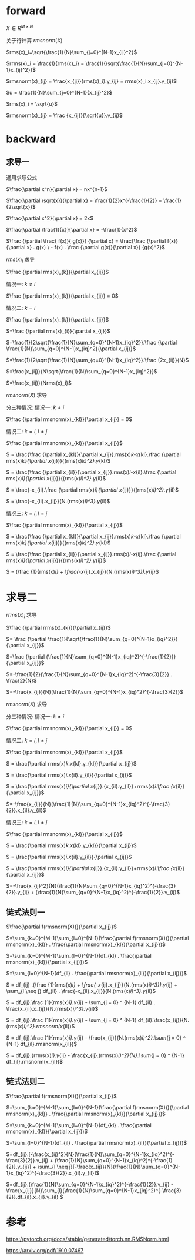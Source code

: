 # forward
$X \in {R}^{M \times N}$

关于行计算 ${rmsnorm(X)}$

$rms(x)_i=\sqrt{\frac{1}{N}\sum_{j=0}^{N-1}x_{ij}^2}$

$rrms(x)_i = \frac{1}{rms(x)_i} = \frac{1}{\sqrt{\frac{1}{N}\sum_{j=0}^{N-1}x_{ij}^2}}$

$rmsnorm(x)_{ij} = \frac{x_{ij}}{rms(x)_i}.γ_{ij} = rrms(x)_i.x_{ij}.γ_{ij}$

$u = \frac{1}{N}\sum_{j=0}^{N-1}{x_{ij}^2}$

$rms(x)_i = \sqrt{u}$

$rmsnorm(x)_{ij} = \frac {x_{ij}}{\sqrt{u}}.γ_{ij}$

# backward
## 求导一
通用求导公式

$\frac{\partial x^n}{\partial x} = nx^{n-1}$

$\frac{\partial \sqrt{x}}{\partial x} = \frac{1}{2}x^{-\frac{1}{2}} = \frac{1}{2\sqrt{x}}$

$\frac{\partial x^2}{\partial x} = 2x$

$\frac{\partial \frac{1}{x}}{\partial x} = -\frac{1}{x^2}$

$\frac {\partial \frac{ f(x)}{ g(x)}} {\partial x} = \frac{\frac {\partial f(x)}{\partial x} . g(x) \ - f(x) . \frac {\partial g(x)}{\partial x}} {g(x)^2}$

$rms(x)_i$ 求导

$\frac {\partial rms(x)_{k}}{\partial x_{ij}}$

情况一: $k \neq i$

$\frac {\partial rms(x)_{k}}{\partial x_{ij}} = 0$

情况二: $k = i$

$\frac {\partial rms(x)_{k}}{\partial x_{ij}}$

$=\frac {\partial rms(x)_{i}}{\partial x_{ij}}$

$=\frac{1}{2\sqrt{\frac{1}{N}\sum_{q=0}^{N-1}x_{iq}^2}}.\frac {\partial \frac{1}{N}\sum_{q=0}^{N-1}x_{iq}^2}{\partial x_{ij}}$

$=\frac{1}{2\sqrt{\frac{1}{N}\sum_{q=0}^{N-1}x_{iq}^2}}.\frac {2x_{ij}}{N}$

$=\frac{x_{ij}}{N\sqrt{\frac{1}{N}\sum_{q=0}^{N-1}x_{iq}^2}}$

$=\frac{x_{ij}}{Nrms(x)_i}$


${rmsnorm(X)}$ 求导

分三种情况:
情况一: $k \neq i$

$\frac {\partial rmsnorm(x)_{kl}}{\partial x_{ij}} = 0$

情况二: $k = i, l \neq j$

$\frac {\partial rmsnorm(x)_{kl}}{\partial x_{ij}}$

$ = \frac{\frac {\partial x_{kl}}{\partial x_{ij}}.rms(x)_k-x_{kl}.\frac {\partial rms(x)_k}{\partial x_{ij}}}{(rms(x)_k)^2}.γ_{kl}$

$ = \frac{\frac {\partial x_{il}}{\partial x_{ij}}.rms(x)_i-x_{il}.\frac {\partial rms(x)_i}{\partial x_{ij}}}{(rms(x)_i)^2}.γ_{il}$

$ = \frac{-x_{il}.\frac {\partial rms(x)_i}{\partial x_{ij}}}{(rms(x)_i)^2}.γ_{il}$

$ = \frac{-x_{il}.x_{ij}}{N.(rms(x)_i)^3}.γ_{il}$

情况三: $k = i, l = j$

$\frac {\partial rmsnorm(x)_{kl}}{\partial x_{ij}}$

$ = \frac{\frac {\partial x_{kl}}{\partial x_{ij}}.rms(x)_k-x_{kl}.\frac {\partial rms(x)_k}{\partial x_{ij}}}{(rms(x)_k)^2}.γ_{kl}$

$ = \frac{\frac {\partial x_{ij}}{\partial x_{ij}}.rms(x)_i-x_{ij}.\frac {\partial rms(x)_i}{\partial x_{ij}}}{(rms(x)_i)^2}.γ_{ij}$


$ = (\frac {1}{rms(x)_i} + \frac{-x_{ij}.x_{ij}}{N.(rms(x)_i)^3}).γ_{ij}$
# 求导二

$rrms(x)_i$ 求导

$\frac {\partial rrms(x)_{k}}{\partial x_{ij}}$

$= \frac {\partial \frac{1}{\sqrt{\frac{1}{N}\sum_{q=0}^{N-1}x_{iq}^2}}}{\partial x_{ij}}$

$=\frac {\partial (\frac{1}{N}\sum_{q=0}^{N-1}x_{iq}^2)^{-\frac{1}{2}}}{\partial x_{ij}}$

$=-\frac{1}{2}(\frac{1}{N}\sum_{q=0}^{N-1}x_{iq}^2)^{-\frac{3}{2}} . \frac{2}{N}$

$=-\frac{x_{ij}}{N}(\frac{1}{N}\sum_{q=0}^{N-1}x_{iq}^2)^{-\frac{3}{2}}$


${rmsnorm(X)}$ 求导

分三种情况:
情况一: $k \neq i$

$\frac {\partial rmsnorm(x)_{kl}}{\partial x_{ij}} = 0$

情况二: $k = i, l \neq j$

$\frac {\partial rmsnorm(x)_{kl}}{\partial x_{ij}}$

$ = \frac{\partial rrms(x)_k.x_{kl}.γ_{kl}}{\partial x_{ij}}$

$ = \frac{\partial rrms(x)_i.x_{il}.γ_{il}}{\partial x_{ij}}$

$ = \frac{\partial rrms(x)_i}{\partial x_{ij}}.{x_{il}.γ_{il}}+rrms(x)_i.\frac {x_{il}}{\partial x_{ij}}$

$=-\frac{x_{ij}}{N}(\frac{1}{N}\sum_{q=0}^{N-1}x_{iq}^2)^{-\frac{3}{2}}.x_{il}.γ_{il}$

情况三: $k = i, l \neq j$

$\frac {\partial rmsnorm(x)_{kl}}{\partial x_{ij}}$

$ = \frac{\partial rrms(x)_k.x_{kl}.γ_{kl}}{\partial x_{ij}}$

$ = \frac{\partial rrms(x)_i.x_{il}.γ_{il}}{\partial x_{ij}}$

$ = \frac{\partial rrms(x)_i}{\partial x_{ij}}.{x_{il}.γ_{il}}+rrms(x)_i.\frac {x_{il}}{\partial x_{ij}}$

$=-\frac{x_{ij}^2}{N}(\frac{1}{N}\sum_{q=0}^{N-1}x_{iq}^2)^{-\frac{3}{2}}.γ_{ij} + (\frac{1}{N}\sum_{q=0}^{N-1}x_{iq}^2)^{-\frac{1}{2}}.γ_{ij}$

## 链式法则一

$\frac{\partial f(rmsnorm(X))}{\partial x_{ij}}$

$=\sum_{k=0}^{M-1}\sum_{l=0}^{N-1}(\frac{\partial f(rmsnorm(X))}{\partial rmsnorm(x)_{kl}} . \frac{\partial rmsnorm(x)_{kl}}{\partial x_{ij}})$

$=\sum_{k=0}^{M-1}\sum_{l=0}^{N-1}(df_{kl} . \frac{\partial rmsnorm(x)_{kl}}{\partial x_{ij}})$

$=\sum_{l=0}^{N-1}(df_{il} . \frac{\partial rmsnorm(x)_{il}}{\partial x_{ij}})$

$ = df_{ij} .(\frac {1}{rms(x)_i} + \frac{-x_{ij}.x_{ij}}{N.(rms(x)_i)^3}).γ_{ij} + \sum_{l \neq j} df_{il} . \frac{-x_{il}.x_{ij}}{N.(rms(x)_i)^3}.γ_{il}$

$ = df_{ij}.\frac {1}{rms(x)_i}.γ_{ij} - \sum_{j = 0} ^ {N-1} df_{il} . \frac{x_{il}.x_{ij}}{N.(rms(x)_i)^3}.γ_{il}$

$ = df_{ij}.\frac {1}{rms(x)_i}.γ_{ij} - \sum_{j = 0} ^ {N-1} df_{il}.\frac{x_{ij}}{N.(rms(x)_i)^2}.rmsnorm(x_{il})$

$ = df_{ij}.\frac {1}{rms(x)_i}.γ_{ij} - \frac{x_{ij}}{N.(rms(x)_i)^2}.\sum_{j = 0} ^ {N-1} df_{il}.rmsnorm(x_{il})$

$ = df_{ij}.{rrms(x)_i}.γ_{ij} - \frac{x_{ij}.(rrms(x)_i)^2}{N}.\sum_{j = 0} ^ {N-1} df_{il}.rmsnorm(x_{il})$

## 链式法则二

$\frac{\partial f(rmsnorm(X))}{\partial x_{ij}}$

$=\sum_{k=0}^{M-1}\sum_{l=0}^{N-1}(\frac{\partial f(rmsnorm(X))}{\partial rmsnorm(x)_{kl}} . \frac{\partial rmsnorm(x)_{kl}}{\partial x_{ij}})$

$=\sum_{k=0}^{M-1}\sum_{l=0}^{N-1}(df_{kl} . \frac{\partial rmsnorm(x)_{kl}}{\partial x_{ij}})$

$=\sum_{l=0}^{N-1}(df_{il} . \frac{\partial rmsnorm(x)_{il}}{\partial x_{ij}})$

$=df_{ij}.[-\frac{x_{ij}^2}{N}(\frac{1}{N}\sum_{q=0}^{N-1}x_{iq}^2)^{-\frac{3}{2}}.γ_{ij} + (\frac{1}{N}\sum_{q=0}^{N-1}x_{iq}^2)^{-\frac{1}{2}}.γ_{ij}] + \sum_{l \neq j}[-\frac{x_{ij}}{N}(\frac{1}{N}\sum_{q=0}^{N-1}x_{iq}^2)^{-\frac{3}{2}}.x_{il}.γ_{il}]$

$=df_{ij}.(\frac{1}{N}\sum_{q=0}^{N-1}x_{iq}^2)^{-\frac{1}{2}}.γ_{ij} - \frac{x_{ij}}{N}\sum_{l}(\frac{1}{N}\sum_{q=0}^{N-1}x_{iq}^2)^{-\frac{3}{2}}.df_{il}.x_{il}.γ_{il} $


# 参考
https://pytorch.org/docs/stable/generated/torch.nn.RMSNorm.html

https://arxiv.org/pdf/1910.07467



